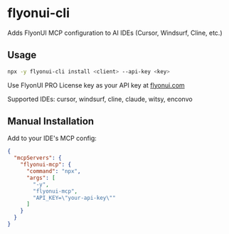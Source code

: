 # flyonui-cli

Adds FlyonUI MCP configuration to AI IDEs (Cursor, Windsurf, Cline, etc.)

## Usage

```bash
npx -y flyonui-cli install <client> --api-key <key>
```

Use FlyonUI PRO License key as your API key at [flyonui.com](https://flyonui.com/)

Supported IDEs: cursor, windsurf, cline, claude, witsy, enconvo

## Manual Installation

Add to your IDE's MCP config:

```json
{
  "mcpServers": {
    "flyonui-mcp": {
      "command": "npx",
      "args": [
        "-y",
        "flyonui-mcp",
        "API_KEY=\"your-api-key\""
      ]
    }
  }
}
```
